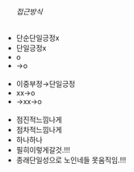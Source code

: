 <ul>
    <h6>접근방식</h6>
    <li>단순단일긍정x</li>
    <li>단일긍정x</li>
    <li>o</li>
    <li>→o</li>
    <br>
    <li>이중부정→단일긍정</li>
    <li>xx→o</li>
    <li>→xx→o</li>
    <br>
    <li>점진적느낌나게</li>
    <li>점차적느낌나게</li>
    <li>하나하나</li>
    <li>필히이렇게갈것.!!!</li>
    <li>종래단일성으로
        노인네들 못움직임.!!!
    </li>
</ul>
